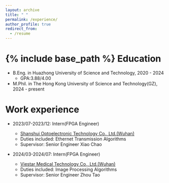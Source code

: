 ```yaml
---
layout: archive
title: " "
permalink: /experience/
author_profile: true
redirect_from:
  - /resume
---
```


{% include base_path %}
Education
======
* B.Eng. in Huazhong University of Science and Technology, 2020 - 2024
  * GPA:3.88/4.00
* M.Phil. in The Hong Kong University of Science and Technology(GZ), 2024 - present

Work experience
======
* 2023/07-2023/12: Intern(FPGA Engineer)
  * [Shanshui Optoelectronic Technology Co., Ltd.(Wuhan)](http://www.ssdx.com.cn/)
  * Duties included: Ethernet Transmission Algorithms
  * Supervisor: Senior Engineer Xiao Chao

* 2024/03-2024/07: Intern(FPGA Engineer)
  * [Viestar Medical Technology Co., Ltd.(Wuhan)](https://www.biopsee.cn/)
  * Duties included: Image Processing Algorithms
  * Supervisor: Senior Engineer Zhou Tao
  


